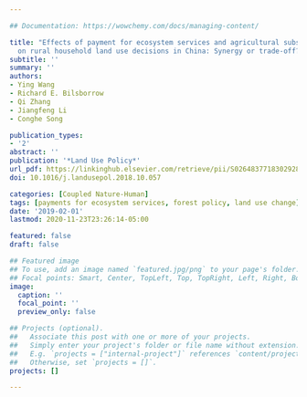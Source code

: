```yaml
---

## Documentation: https://wowchemy.com/docs/managing-content/

title: "Effects of payment for ecosystem services and agricultural subsidy programs
  on rural household land use decisions in China: Synergy or trade-off?"
subtitle: ''
summary: ''
authors:
- Ying Wang
- Richard E. Bilsborrow
- Qi Zhang
- Jiangfeng Li
- Conghe Song

publication_types:
- '2'
abstract: ''
publication: '*Land Use Policy*'
url_pdf: https://linkinghub.elsevier.com/retrieve/pii/S0264837718302928
doi: 10.1016/j.landusepol.2018.10.057

categories: [Coupled Nature-Human]
tags: [payments for ecosystem services, forest policy, land use change]
date: '2019-02-01'
lastmod: 2020-11-23T23:26:14-05:00

featured: false
draft: false

## Featured image
## To use, add an image named `featured.jpg/png` to your page's folder.
## Focal points: Smart, Center, TopLeft, Top, TopRight, Left, Right, BottomLeft, Bottom, BottomRight.
image:
  caption: ''
  focal_point: ''
  preview_only: false

## Projects (optional).
##   Associate this post with one or more of your projects.
##   Simply enter your project's folder or file name without extension.
##   E.g. `projects = ["internal-project"]` references `content/project/deep-learning/index.md`.
##   Otherwise, set `projects = []`.
projects: []

---
```

